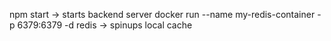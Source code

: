 npm start -> starts backend server
docker run --name my-redis-container -p 6379:6379 -d redis -> spinups local cache
